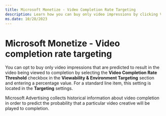 ```yaml
---
title: Microsoft Monetize - Video Completion Rate Targeting
description: Learn how you can buy only video impressions by clicking Video Completion Rate Threshold checkbox.  
ms.date: 10/28/2023
---
```



# Microsoft Monetize - Video completion rate targeting

You can opt to buy only video impressions that are predicted to result in the video being viewed to completion by selecting the **Video Completion Rate Threshold** checkbox in the **Viewability & Environment Targeting** section and entering a percentage value. For a standard line item, this setting is located in the **Targeting** settings.

Microsoft Advertising collects historical information about video completion in order to predict the probability that a particular video creative will be played to completion.
